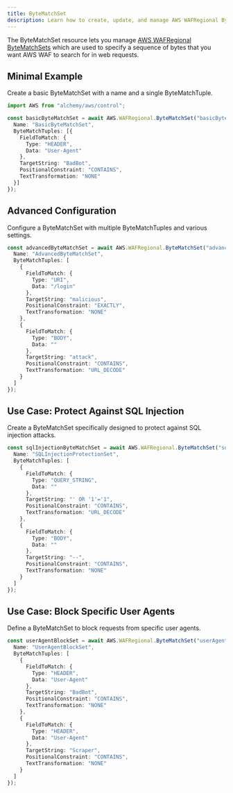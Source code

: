 ```yaml
---
title: ByteMatchSet
description: Learn how to create, update, and manage AWS WAFRegional ByteMatchSets using Alchemy Cloud Control.
---
```



The ByteMatchSet resource lets you manage [AWS WAFRegional ByteMatchSets](https://docs.aws.amazon.com/wafregional/latest/userguide/) which are used to specify a sequence of bytes that you want AWS WAF to search for in web requests.

## Minimal Example

Create a basic ByteMatchSet with a name and a single ByteMatchTuple.

```ts
import AWS from "alchemy/aws/control";

const basicByteMatchSet = await AWS.WAFRegional.ByteMatchSet("basicByteMatchSet", {
  Name: "BasicByteMatchSet",
  ByteMatchTuples: [{
    FieldToMatch: {
      Type: "HEADER",
      Data: "User-Agent"
    },
    TargetString: "BadBot",
    PositionalConstraint: "CONTAINS",
    TextTransformation: "NONE"
  }]
});
```

## Advanced Configuration

Configure a ByteMatchSet with multiple ByteMatchTuples and various settings.

```ts
const advancedByteMatchSet = await AWS.WAFRegional.ByteMatchSet("advancedByteMatchSet", {
  Name: "AdvancedByteMatchSet",
  ByteMatchTuples: [
    {
      FieldToMatch: {
        Type: "URI",
        Data: "/login"
      },
      TargetString: "malicious",
      PositionalConstraint: "EXACTLY",
      TextTransformation: "NONE"
    },
    {
      FieldToMatch: {
        Type: "BODY",
        Data: ""
      },
      TargetString: "attack",
      PositionalConstraint: "CONTAINS",
      TextTransformation: "URL_DECODE"
    }
  ]
});
```

## Use Case: Protect Against SQL Injection

Create a ByteMatchSet specifically designed to protect against SQL injection attacks.

```ts
const sqlInjectionByteMatchSet = await AWS.WAFRegional.ByteMatchSet("sqlInjectionByteMatchSet", {
  Name: "SQLInjectionProtectionSet",
  ByteMatchTuples: [
    {
      FieldToMatch: {
        Type: "QUERY_STRING",
        Data: ""
      },
      TargetString: "' OR '1'='1",
      PositionalConstraint: "CONTAINS",
      TextTransformation: "URL_DECODE"
    },
    {
      FieldToMatch: {
        Type: "BODY",
        Data: ""
      },
      TargetString: "--",
      PositionalConstraint: "CONTAINS",
      TextTransformation: "NONE"
    }
  ]
});
```

## Use Case: Block Specific User Agents

Define a ByteMatchSet to block requests from specific user agents.

```ts
const userAgentBlockSet = await AWS.WAFRegional.ByteMatchSet("userAgentBlockSet", {
  Name: "UserAgentBlockSet",
  ByteMatchTuples: [
    {
      FieldToMatch: {
        Type: "HEADER",
        Data: "User-Agent"
      },
      TargetString: "BadBot",
      PositionalConstraint: "CONTAINS",
      TextTransformation: "NONE"
    },
    {
      FieldToMatch: {
        Type: "HEADER",
        Data: "User-Agent"
      },
      TargetString: "Scraper",
      PositionalConstraint: "CONTAINS",
      TextTransformation: "NONE"
    }
  ]
});
```
